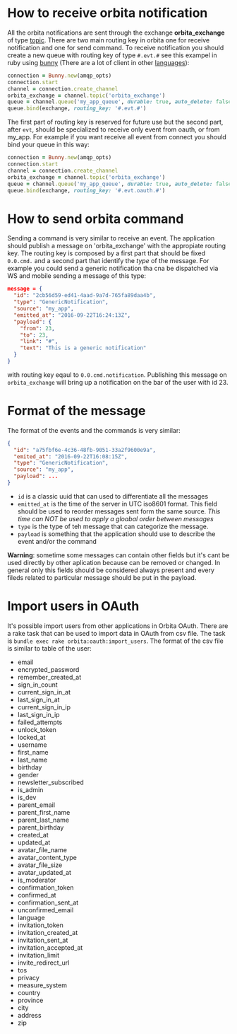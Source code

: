 # How to receive orbita notification
All the orbita notifications are sent through the exchange **orbita_exchange** of type [topic][1]. There are two main routing key in orbita one for receive notification and one for send command. To receive notification you should create a new queue with routing key of type `#.evt.#` see this exampel in ruby using [bunny][2] (There are a lot of client in other [languages][3]):

```ruby
connection = Bunny.new(amqp_opts)
connection.start
channel = connection.create_channel
orbita_exchange = channel.topic('orbita_exchange')
queue = channel.queue('my_app_queue', durable: true, auto_delete: false)
queue.bind(exchange, routing_key: '#.evt.#')
```

The first part of routing key is reserved for future use but the second part, after `evt`, should be specialized to receive only event from oauth, or from my_app. For example if you want receive all event from connect you should bind your queue in this way:

```ruby
connection = Bunny.new(amqp_opts)
connection.start
channel = connection.create_channel
orbita_exchange = channel.topic('orbita_exchange')
queue = channel.queue('my_app_queue', durable: true, auto_delete: false)
queue.bind(exchange, routing_key: '#.evt.oauth.#')
```

# How to send orbita command
Sending a command is very similar to receive an event. The application should publish a message on 'orbita_exchange' with the appropiate routing key. The routing key is composed by a first part that should be fixed `0.0.cmd.` and a second part that identify the _type_ of the message. For example you could send a generic notification tha cna be dispatched via WS and mobile sending a message of this type:

```json
message = {
  "id": "2cb56d59-ed41-4aad-9a7d-765fa89daa4b",
  "type": "GenericNotification",
  "source": "my_app",
  "emitted_at": "2016-09-22T16:24:13Z",
  "payload": {
    "from": 23,
    "to": 23,
    "link": "#",
    "text": "This is a generic notification"
  }
}
```
with routing key eqaul to `0.0.cmd.notification`. Publishing this message on `orbita_exchange` will bring up a notification on the bar of the user with id 23.

# Format of the message

The format of the events and the commands is very similar:

```json
{
  "id": "a75fbf6e-4c36-48fb-9051-33a2f9600e9a",
  "emited_at": "2016-09-22T16:08:15Z",
  "type": "GenericNotification",
  "source": "my_app",
  "payload": ...
}
```

- `id` is a classic uuid that can used to differentiate all the messages
- `emitted_at` is the time of the server in UTC iso8601 format. This field should be used to reorder messages sent form the same source. *This time can NOT be used to apply a gloabal order between messages*
- `type` is the type of teh message that can categorize the message.
- `payload` is something that the application should use to describe the event and/or the command

**Warning**: sometime some messages can contain other fields but it's cant be used directly by other aplication because can be removed or changed. In general only this fields should be considered always present and every fileds related to particular message should be put in the payload.

# Import users in OAuth
It's possible import users from other applications in Orbita OAuth. There are a rake task that can be used to import data in OAuth from csv file. The task is `bundle exec rake orbita:oauth:import_users`. The format of the csv file is similar to table of the user:

- email
- encrypted_password
- remember_created_at
- sign_in_count
- current_sign_in_at
- last_sign_in_at
- current_sign_in_ip
- last_sign_in_ip
- failed_attempts
- unlock_token
- locked_at
- username
- first_name
- last_name
- birthday
- gender
- newsletter_subscribed
- is_admin
- is_dev
- parent_email
- parent_first_name
- parent_last_name
- parent_birthday
- created_at
- updated_at
- avatar_file_name
- avatar_content_type
- avatar_file_size
- avatar_updated_at
- is_moderator
- confirmation_token
- confirmed_at
- confirmation_sent_at
- unconfirmed_email
- language
- invitation_token
- invitation_created_at
- invitation_sent_at
- invitation_accepted_at
- invitation_limit
- invite_redirect_url
- tos
- privacy
- measure_system
- country
- province
- city
- address
- zip



[1]: https://www.rabbitmq.com/tutorials/tutorial-five-python.html
[2]: http://rubybunny.info/
[3]: https://www.rabbitmq.com/clients.html
